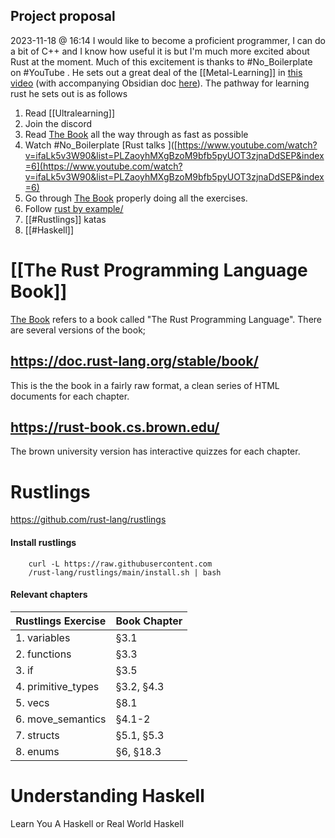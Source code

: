 ## Project proposal
2023-11-18 @ 16:14 
I would like to become a proficient programmer, I can do a bit of C++ and I know how useful it is but I'm much more excited about Rust at the moment. Much of this excitement is thanks to #No_Boilerplate on #YouTube . 
He sets out a great deal of the [[Metal-Learning]] in [this video](https://youtu.be/2hXNd6x9sZs?si=1LadQgzsU_xHV3jH) (with accompanying Obsidian doc [here](https://github.com/0atman/noboilerplate/blob/87f47025f6fe625a00034df62288daa00b490458/scripts/22-starting-rust.md#L54)). The pathway for learning rust he sets out is as follows
1. Read [[Ultralearning]]
2. Join the discord
3. Read [The Book](https://rust-book.cs.brown.edu/) all the way through as fast as possible
4. Watch #No_Boilerplate  [Rust talks ]([https://www.youtube.com/watch?v=ifaLk5v3W90&list=PLZaoyhMXgBzoM9bfb5pyUOT3zjnaDdSEP&index=6](https://www.youtube.com/watch?v=ifaLk5v3W90&list=PLZaoyhMXgBzoM9bfb5pyUOT3zjnaDdSEP&index=6) 
5. Go through [The Book](https://rust-book.cs.brown.edu/) properly doing all the exercises.
6. Follow [rust by example/](https://doc.rust-lang.org/rust-by-example/)
7. [[#Rustlings]] katas 
8. [[#Haskell]]

# [[The Rust Programming Language Book]]
[The Book](https://rust-book.cs.brown.edu/) refers to a book called "The Rust Programming Language". There are several versions of the book;
## https://doc.rust-lang.org/stable/book/
This is the the book in a fairly raw format, a clean series of HTML documents for each chapter.
## https://rust-book.cs.brown.edu/
The brown university version has interactive quizzes for each chapter.
# Rustlings
https://github.com/rust-lang/rustlings
#### Install rustlings
```
	curl -L https://raw.githubusercontent.com
	/rust-lang/rustlings/main/install.sh | bash
```
#### Relevant chapters
| Rustlings Exercise | Book Chapter |
| ------------------ | ------------ |
| 1. variables       | §3.1         |
| 2. functions       | §3.3         |
| 3. if              | §3.5         |
| 4. primitive_types | §3.2, §4.3   |
| 5. vecs            | §8.1         |
| 6. move_semantics  | §4.1-2       |
| 7. structs         | §5.1, §5.3   |
| 8. enums           | §6, §18.3    |

# Understanding Haskell
Learn You A Haskell or Real World Haskell